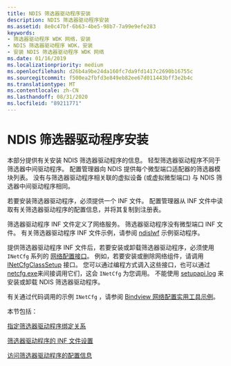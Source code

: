 ```yaml
---
title: NDIS 筛选器驱动程序安装
description: NDIS 筛选器驱动程序安装
ms.assetid: 8e0c47bf-6b63-4be5-98b7-7a99e9efe283
keywords:
- 筛选器驱动程序 WDK 网络，安装
- NDIS 筛选器驱动程序 WDK，安装
- 安装 NDIS 筛选器驱动程序 WDK 网络
ms.date: 01/16/2019
ms.localizationpriority: medium
ms.openlocfilehash: d26b4a9be24da160fc7da9fd1417c2690b16755c
ms.sourcegitcommit: f500ea2fbfd3e849eb82ee67d011443bff3e2b4c
ms.translationtype: MT
ms.contentlocale: zh-CN
ms.lasthandoff: 08/31/2020
ms.locfileid: "89211771"
---
```

# <a name="ndis-filter-driver-installation"></a>NDIS 筛选器驱动程序安装

本部分提供有关安装 NDIS 筛选器驱动程序的信息。 轻型筛选器驱动程序不同于筛选器中间驱动程序。 配置管理器向 NDIS 提供每个微型端口适配器的筛选器模块列表。 没有与筛选器驱动程序相关联的虚拟设备 (或虚拟微型端口) 与 NDIS 筛选器中间驱动程序相同。

若要安装筛选器驱动程序，必须提供一个 INF 文件。 配置管理器从 INF 文件中读取有关筛选器驱动程序的配置信息，并将其复制到注册表。

筛选器驱动程序 INF 文件定义了网络服务。 筛选器驱动程序没有微型端口 INF 文件。 有关筛选器驱动程序 INF 文件示例，请参阅 [ndislwf](https://github.com/Microsoft/Windows-driver-samples/tree/master/network/ndis/filter) 示例驱动程序。

提供筛选器驱动程序 INF 文件后，若要安装或卸载筛选器驱动程序，必须使用 `INetCfg` 系列的 [网络配置接口](/previous-versions/windows/hardware/network/ff559080(v=vs.85))。 例如，若要安装或删除网络组件，请调用 [INetCfgClassSetup](/previous-versions/windows/hardware/network/ff547709(v=vs.85)) 接口。 您可以通过编程方式调入这些接口，也可以通过 [netcfg.exe](/windows-server/administration/windows-commands/netcfg)来间接调用它们，这会 `INetCfg` 为您调用。 不能使用 [setupapi.log](../install/setupapi.md) 来安装或卸载 NDIS 筛选器驱动程序。

有关通过代码调用的示例 `INetCfg` ，请参阅 [Bindview 网络配置实用工具示例](https://github.com/Microsoft/Windows-driver-samples/tree/master/network/config/bindview)。

本节包括：

[指定筛选器驱动程序绑定关系](specifying-filter-driver-binding-relationships.md)

[筛选器驱动程序的 INF 文件设置](inf-file-settings-for-filter-drivers.md)

[访问筛选器驱动程序的配置信息](accessing-configuration-information-for-a-filter-driver.md)